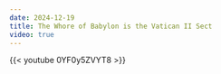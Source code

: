 ```yaml
---
date: 2024-12-19
title: The Whore of Babylon is the Vatican II Sect
video: true
---
```



{{< youtube 0YF0y5ZVYT8 >}}
